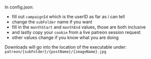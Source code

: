 In config.json:
- fill out `campaignId` which is the userID as far as i can tell
- change the `subFolder` name if you want
- fill in the `monthStart` and `monthEnd` values, those are both inclusive
- and lastly copy your `cookie` from a live patreon session request
- other values change if you know what you are doing


Downloads will go into the location of the executable under:
`patreon/{subFolder}/{postName}/{imageName}.jpg`